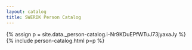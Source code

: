 ```yaml
---
layout: catalog
title: SWERIK Person Catalog
---
```

{% assign p = site.data._person-catalog.i-Nr9KDuEPfWTuJ73jyaxaJy %}
{% include person-catalog.html p=p %}

